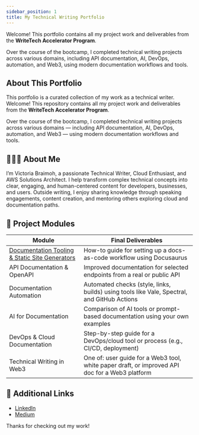 ```yaml
---
sidebar_position: 1
title: My Technical Writing Portfolio 
---
```


Welcome! This portfolio contains all my project work and deliverables from the **WriteTech Accelerator Program**.

Over the course of the bootcamp, I completed technical writing projects across various domains, including API documentation, AI, DevOps, automation, and Web3, using modern documentation workflows and tools.

## About This Portfolio

This portfolio is a curated collection of my work as a technical writer. 
Welcome! This repository contains all my project work and deliverables from the **WriteTech Accelerator Program**.

Over the course of the bootcamp, I completed technical writing projects across various domains — including API documentation, AI, DevOps, automation, and Web3 — using modern documentation workflows and tools.

## 👩🏽‍💻 About Me

I’m Victoria Braimoh, a passionate Technical Writer, Cloud Enthusiast, and AWS Solutions Architect.
I help transform complex technical concepts into clear, engaging, and human-centered content for developers, businesses, and users. Outside writing, I enjoy sharing knowledge through speaking engagements, content creation, and mentoring others exploring cloud and documentation paths.

## 📁 Project Modules

| Module |Final Deliverables |
|--------|---------------------|
| [Documentation Tooling & Static Site Generators](/docs/documentation-tooling/intro) | How-to guide for setting up a docs-as-code workflow using Docusaurus |
| API Documentation & OpenAPI | Improved documentation for selected endpoints from a real or public API |
| Documentation Automation | Automated checks (style, links, builds) using tools like Vale, Spectral, and GitHub Actions |
| AI for Documentation | Comparison of AI tools or prompt-based documentation using your own examples |
| DevOps & Cloud Documentation | Step-by-step guide for a DevOps/cloud tool or process (e.g., CI/CD, deployment) |
| Technical Writing in Web3 | One of: user guide for a Web3 tool, white paper draft, or improved API doc for a Web3 platform |


## 🔗 Additional Links

- [LinkedIn](https://www.linkedin.com/in/ikpemosi-victoria-braimoh/)
- [Medium](https://medium.com/@ikpemosi.braimoh)

Thanks for checking out my work!

